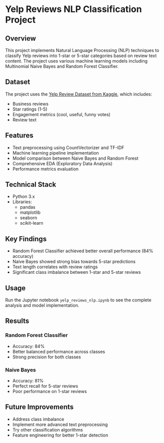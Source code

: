 # Yelp Reviews NLP Classification Project

## Overview
This project implements Natural Language Processing (NLP) techniques to classify Yelp reviews into 1-star or 5-star categories based on review text content. The project uses various machine learning models including Multinomial Naive Bayes and Random Forest Classifier.

## Dataset
The project uses the [Yelp Review Dataset from Kaggle](https://www.kaggle.com/c/yelp-recsys-2013), which includes:
- Business reviews
- Star ratings (1-5)
- Engagement metrics (cool, useful, funny votes)
- Review text

## Features
- Text preprocessing using CountVectorizer and TF-IDF
- Machine learning pipeline implementation
- Model comparison between Naive Bayes and Random Forest
- Comprehensive EDA (Exploratory Data Analysis)
- Performance metrics evaluation

## Technical Stack
- Python 3.x
- Libraries:
  - pandas
  - matplotlib
  - seaborn
  - scikit-learn

## Key Findings
- Random Forest Classifier achieved better overall performance (84% accuracy)
- Naive Bayes showed strong bias towards 5-star predictions
- Text length correlates with review ratings
- Significant class imbalance between 1-star and 5-star reviews

## Usage
Run the Jupyter notebook `yelp_reviews_nlp.ipynb` to see the complete analysis and model implementation.

## Results
### Random Forest Classifier
- Accuracy: 84%
- Better balanced performance across classes
- Strong precision for both classes

### Naive Bayes
- Accuracy: 81%
- Perfect recall for 5-star reviews
- Poor performance on 1-star reviews

## Future Improvements
- Address class imbalance
- Implement more advanced text preprocessing
- Try other classification algorithms
- Feature engineering for better 1-star detection